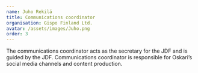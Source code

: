 ```yaml
---
name: Juho Rekilä
title: Communications coordinator
organisation: Gispo Finland Ltd.
avatar: /assets/images/Juho.png
order: 3
---
```


The communications coordinator acts as the secretary for the JDF and is guided by the JDF. Communications coordinator is responsible for Oskari’s social media channels and content production.
